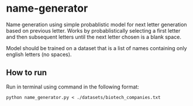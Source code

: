 # name-generator
Name generation using simple probablistic model for next letter generation based on previous letter. Works by probablistically selecting a first letter and then subsequent letters until the next letter chosen is a blank space.

Model should be trained on a dataset that is a list of names containing only english letters (no spaces).

## How to run
Run in terminal using command in the following format:

```
python name_generator.py < ./datasets/biotech_companies.txt
```